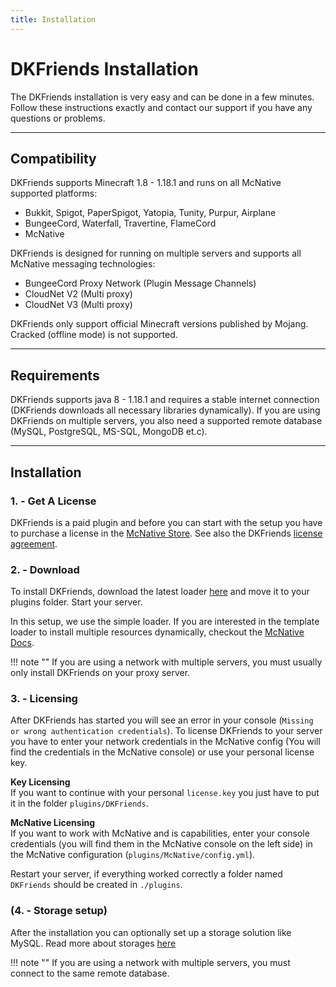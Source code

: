 ```yaml
---
title: Installation
---
```


# DKFriends Installation

The DKFriends installation is very easy and can be done in a few minutes. Follow these instructions 
exactly and contact our support if you have any questions or problems.

***

## **Compatibility**
DKFriends supports Minecraft 1.8 - 1.18.1 and runs on all McNative supported platforms:

 * Bukkit, Spigot, PaperSpigot, Yatopia, Tunity, Purpur, Airplane
 * BungeeCord, Waterfall, Travertine, FlameCord
 * McNative

DKFriends is designed for running on multiple servers and supports all McNative messaging technologies:

 * BungeeCord Proxy Network (Plugin Message Channels)
 * CloudNet V2 (Multi proxy)
 * CloudNet V3 (Multi proxy)

DKFriends only support official Minecraft versions published by Mojang. Cracked (offline mode) is not supported.

***

## **Requirements**

DKFriends supports java 8 - 1.18.1 and requires a stable internet connection (DKFriends downloads all necessary libraries dynamically). 
If you are using DKFriends on multiple servers, you also need a supported remote database (MySQL, PostgreSQL, MS-SQL, MongoDB et.c).

***

## **Installation**

### **1. - Get A License**
DKFriends is a paid plugin and before you can start with the setup you have to purchase a license in the [McNative Store](https://mcnative.org/plugins/pretronic/dkfriends). 
See also the DKFriends [license agreement](../license.md).

### **2. - Download**
To install DKFriends, download the latest loader [here](https://downloads.mcnative.org/id/f9aa2e05-fb5a-407a-844c-175105ec3544) and
move it to your plugins folder. Start your server.

In this setup, we use the simple loader. If you are interested in the template loader to install multiple resources dynamically, 
checkout the [McNative Docs](https://docs.mcnative.org/).

!!! note ""
    If you are using a network with multiple servers, you must usually only install DKFriends on your proxy server.

### **3. - Licensing**
After DKFriends has started you will see an error in your console (`Missing or wrong authentication credentials`). 
To license DKFriends to your server you have to enter your network credentials in the McNative config (You will find the credentials in the McNative console) 
or use your personal license key.

**Key Licensing** <br />
If you want to continue with your personal `license.key` you just have to put it in the folder `plugins/DKFriends`.

**McNative Licensing** <br />
If you want to work with McNative and is capabilities, enter your console credentials (you will find them in the McNative console on the left side) in the McNative configuration (`plugins/McNative/config.yml`).


Restart your server, if everything worked correctly a folder named `DKFriends` should be created in `./plugins`.

### **(4. - Storage setup)**
After the installation you can optionally set up a storage solution like MySQL. Read more about storages [here](storage.md)

!!! note ""
    If you are using a network with multiple servers, you must connect to the same remote database.
